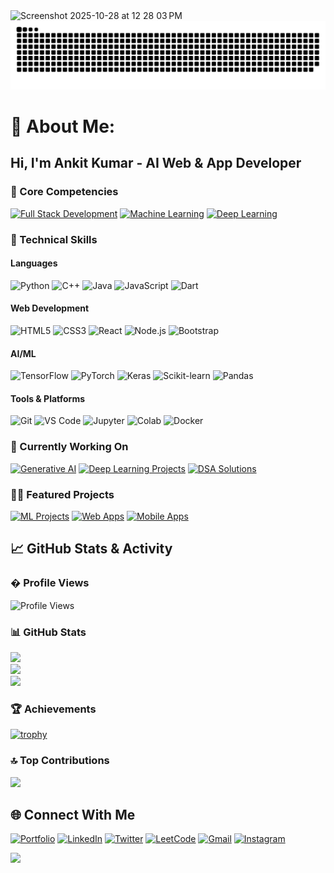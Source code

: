 <img width="845" height="276" alt="Screenshot 2025-10-28 at 12 28 03 PM" src="https://github.com/user-attachments/assets/808410d6-aa3f-47f1-8e65-54416abbe81d" />

<picture>
  <source
    media="(prefers-color-scheme: dark)"
    srcset="https://raw.githubusercontent.com/platane/snk/output/github-contribution-grid-snake-dark.svg"
  />
  <source
    media="(prefers-color-scheme: light)"
    srcset="https://raw.githubusercontent.com/platane/snk/output/github-contribution-grid-snake.svg"
  />
  <img
    alt="github contribution grid snake animation"
    src="https://raw.githubusercontent.com/platane/snk/output/github-contribution-grid-snake.svg"
  />
</picture>

# 💫 About Me:
## Hi, I'm Ankit Kumar - AI Web & App Developer

### 🌟 Core Competencies
[![Full Stack Development](https://img.shields.io/badge/Full%20Stack-FF6F61?style=plastic)](https://github.com/ankit071105)
[![Machine Learning](https://img.shields.io/badge/Machine%20Learning-0078D4?style=plastic)](https://github.com/ankit071105)
[![Deep Learning](https://img.shields.io/badge/Deep%20Learning-901030?style=plastic)](https://github.com/ankit071105)

### 🔧 Technical Skills
#### Languages
![Python](https://img.shields.io/badge/Python-3776AB?style=plastic&logo=python&logoColor=white)
![C++](https://img.shields.io/badge/c++-%2300599C.svg?style=plastic&logo=c%2B%2B&logoColor=white)
![Java](https://img.shields.io/badge/java-%23ED8B00.svg?style=plastic&logo=openjdk&logoColor=white)
![JavaScript](https://img.shields.io/badge/javascript-%23323330.svg?style=plastic&logo=javascript&logoColor=%23F7DF1E)
![Dart](https://img.shields.io/badge/dart-%230175C2.svg?style=plastic&logo=dart&logoColor=white)

#### Web Development
![HTML5](https://img.shields.io/badge/html5-%23E34F26.svg?style=plastic&logo=html5&logoColor=white)
![CSS3](https://img.shields.io/badge/css3-%231572B6.svg?style=plastic&logo=css3&logoColor=white)
![React](https://img.shields.io/badge/react-%2320232a.svg?style=plastic&logo=react&logoColor=%2361DAFB)
![Node.js](https://img.shields.io/badge/node.js-6DA55F?style=plastic&logo=node.js&logoColor=white)
![Bootstrap](https://img.shields.io/badge/bootstrap-%238511FA.svg?style=plastic&logo=bootstrap&logoColor=white)

#### AI/ML
![TensorFlow](https://img.shields.io/badge/TensorFlow-FF6F00?style=plastic&logo=tensorflow&logoColor=white)
![PyTorch](https://img.shields.io/badge/PyTorch-EE4C2C?style=plastic&logo=pytorch&logoColor=white)
![Keras](https://img.shields.io/badge/Keras-D00000?style=plastic&logo=keras&logoColor=white)
![Scikit-learn](https://img.shields.io/badge/scikit--learn-F7931E?style=plastic&logo=scikit-learn&logoColor=white)
![Pandas](https://img.shields.io/badge/pandas-150458?style=plastic&logo=pandas&logoColor=white)

#### Tools & Platforms
![Git](https://img.shields.io/badge/git-%23F05033.svg?style=plastic&logo=git&logoColor=white)
![VS Code](https://img.shields.io/badge/VS%20Code-007ACC?style=plastic&logo=visual-studio-code&logoColor=white)
![Jupyter](https://img.shields.io/badge/Jupyter-F37626?style=plastic&logo=jupyter&logoColor=white)
![Colab](https://img.shields.io/badge/Colab-F9AB00?style=plastic&logo=googlecolab&logoColor=white)
![Docker](https://img.shields.io/badge/docker-%230db7ed.svg?style=plastic&logo=docker&logoColor=white)

### 🚀 Currently Working On
[![Generative AI](https://img.shields.io/badge/Generative%20AI-307080?style=plastic)](https://github.com/ankit071105)
[![Deep Learning Projects](https://img.shields.io/badge/Deep%20Learning-901030?style=plastic)](https://github.com/ankit071105)
[![DSA Solutions](https://img.shields.io/badge/DSA%20Solutions-100%2B-brightgreen?style=plastic)](https://leetcode.com/u/tech_ankit09/)

### 👨‍💻 Featured Projects
[![ML Projects](https://img.shields.io/badge/🤖%20Machine%20Learning-Projects-blueviolet?style=plastic)](https://github.com/ankit071105)
[![Web Apps](https://img.shields.io/badge/🌐%20Web%20Applications-Projects-9cf?style=plastic)](https://github.com/ankit071105)
[![Mobile Apps](https://img.shields.io/badge/📱%20Mobile%20Apps-Projects-ff69b4?style=plastic)](https://github.com/ankit071105)

## 📈 GitHub Stats & Activity

### � Profile Views
![Profile Views](https://komarev.com/ghpvc/?username=ankit071105&label=Profile%20Views&color=blueviolet&style=plastic)

### 📊 GitHub Stats
![](https://github-readme-stats.vercel.app/api?username=ankit071105&theme=radical&hide_border=false&include_all_commits=true&count_private=true)<br/>
![](https://github-readme-streak-stats.herokuapp.com/?user=ankit071105&theme=radical&hide_border=false)<br/>
![](https://github-readme-stats.vercel.app/api/top-langs/?username=ankit071105&theme=radical&hide_border=false&include_all_commits=true&count_private=true&layout=compact)

### 🏆 Achievements
[![trophy](https://github-profile-trophy.vercel.app/?username=ankit071105&theme=radical&no-frame=false&no-bg=true&margin-w=4)](https://github.com/ankit071105/github-profile-trophy)

### 🔝 Top Contributions
![](https://github-contributor-stats.vercel.app/api?username=ankit071105&limit=5&theme=dark&combine_all_yearly_contributions=true)

## 🌐 Connect With Me
[![Portfolio](https://img.shields.io/badge/My_Portfolio-blueviolet?style=plastic&logo=portfolio)](https://ankitportfolio07.netlify.app/)
[![LinkedIn](https://img.shields.io/badge/LinkedIn-%230077B5.svg?logo=linkedin&logoColor=white)](https://www.linkedin.com/in/ankit-kumar-01a52827b)
[![Twitter](https://img.shields.io/badge/Twitter-%231DA1F2.svg?logo=Twitter&logoColor=white)](https://twitter.com/AnkitKumar63433)
[![LeetCode](https://img.shields.io/badge/LeetCode-100+-brightgreen?style=plastic&logo=leetcode)](https://leetcode.com/u/tech_ankit09/)
[![Gmail](https://img.shields.io/badge/Email-blue?style=plastic&logo=gmail)](mailto:kumarankit11458@gmail.com)
[![Instagram](https://img.shields.io/badge/Instagram-%23E4405F.svg?logo=Instagram&logoColor=white)](https://www.instagram.com/tech_ankit07/)

[![](https://visitcount.itsvg.in/api?id=ankit071105&icon=9&color=6)](https://visitcount.itsvg.in)

